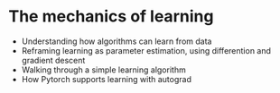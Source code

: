 # The mechanics of learning
* Understanding how algorithms can learn from data
* Reframing learning as parameter estimation, using differention and gradient descent
* Walking through a simple learning algorithm
* How Pytorch supports learning with autograd
